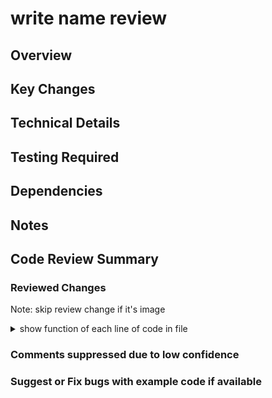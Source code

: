 # write name review

## Overview

## Key Changes

## Technical Details

## Testing Required

## Dependencies

## Notes

## Code Review Summary
### Reviewed Changes
Note: skip review change if it's image
<details>
<summary>show function of each line of code in file</summary>
| File | Line | Description |
| ---- | ----------- | ----------- |
</details>

### Comments suppressed due to low confidence

### Suggest or Fix bugs with example code if available 

